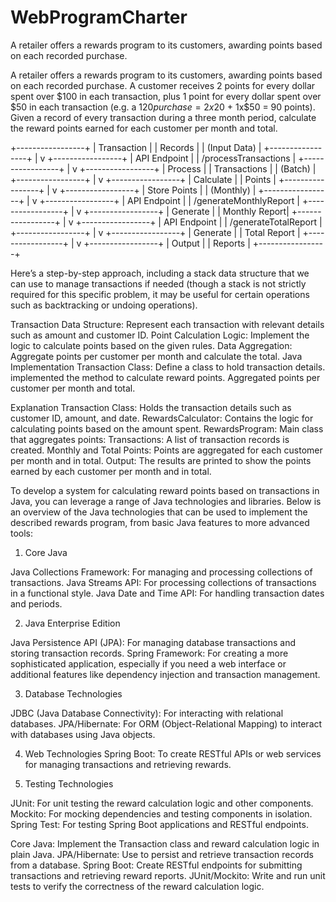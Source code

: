 # WebProgramCharter
A retailer offers a rewards program to its customers, awarding points based on each recorded purchase.

A retailer offers a rewards program to its customers, awarding points based on each recorded purchase. A customer receives 2 points for every dollar spent over $100 in each transaction, plus 1 point for every dollar spent over $50 in each transaction (e.g. a $120 purchase = 2x$20 + 1x$50 = 90 points). Given a record of every transaction during a three month period, calculate the reward points earned for each customer per month and total.

 +-----------------+
  |   Transaction   |
  |   Records       |
  |   (Input Data)  |
  +-----------------+
           |
           v
  +-----------------+
  |   API Endpoint  |
  |  /processTransactions  |
  +-----------------+
           |
           v
  +-----------------+
  |   Process       |
  |   Transactions  |
  |   (Batch)       |
  +-----------------+
           |
           v
  +-----------------+
  |   Calculate     |
  |   Points        |
  +-----------------+
           |
           v
  +-----------------+
  |   Store Points  |
  |   (Monthly)     |
  +-----------------+
           |
           v
  +-----------------+
  |   API Endpoint  |
  |  /generateMonthlyReport |
  +-----------------+
           |
           v
  +-----------------+
  |   Generate      |
  |   Monthly Report|
  +-----------------+
           |
           v
  +-----------------+
  |   API Endpoint  |
  |  /generateTotalReport |
  +-----------------+
           |
           v
  +-----------------+
  |   Generate      |
  |   Total Report  |
  +-----------------+
           |
           v
  +-----------------+
  |   Output        |
  |   Reports       |
  +-----------------+

Here’s a step-by-step approach, including a stack data structure that we can use to manage transactions if needed (though a stack is not strictly required for this specific problem, it may be useful for certain operations such as backtracking or undoing operations).

Transaction Data Structure: Represent each transaction with relevant details such as amount and customer ID.
Point Calculation Logic: Implement the logic to calculate points based on the given rules.
Data Aggregation: Aggregate points per customer per month and calculate the total.
Java Implementation
Transaction Class: Define a class to hold transaction details.
implemented the method to calculate reward points.
Aggregated points per customer per month and total.

Explanation
Transaction Class: Holds the transaction details such as customer ID, amount, and date.
RewardsCalculator: Contains the logic for calculating points based on the amount spent.
RewardsProgram: Main class that aggregates points:
Transactions: A list of transaction records is created.
Monthly and Total Points: Points are aggregated for each customer per month and in total.
Output: The results are printed to show the points earned by each customer per month and in total.


To develop a system for calculating reward points based on transactions in Java, you can leverage a range of Java technologies and libraries. Below is an overview of the Java technologies that can be used to implement the described rewards program, from basic Java features to more advanced tools:

1. Core Java

Java Collections Framework: For managing and processing collections of transactions.
Java Streams API: For processing collections of transactions in a functional style.
Java Date and Time API: For handling transaction dates and periods.

2. Java Enterprise Edition 

Java Persistence API (JPA): For managing database transactions and storing transaction records.
Spring Framework: For creating a more sophisticated application, especially if you need a web interface or additional features like dependency injection and transaction management.

3. Database Technologies

JDBC (Java Database Connectivity): For interacting with relational databases.
JPA/Hibernate: For ORM (Object-Relational Mapping) to interact with databases using Java objects.

4. Web Technologies 
Spring Boot: To create RESTful APIs or web services for managing transactions and retrieving rewards.

5. Testing Technologies

JUnit: For unit testing the reward calculation logic and other components.
Mockito: For mocking dependencies and testing components in isolation.
Spring Test: For testing Spring Boot applications and RESTful endpoints.

Core Java: Implement the Transaction class and reward calculation logic in plain Java.
JPA/Hibernate: Use to persist and retrieve transaction records from a database.
Spring Boot: Create RESTful endpoints for submitting transactions and retrieving reward reports.
JUnit/Mockito: Write and run unit tests to verify the correctness of the reward calculation logic.
